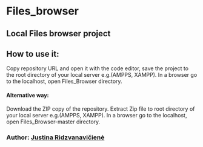 # Files_browser
## Local Files browser project

## How to use it:
Copy repository URL and open it with the code editor, save the project to the root directory of your local server e.g.(AMPPS, XAMPP). In a browser go to the localhost, open Files_Browser directory.
#### Alternative way:
Download the ZIP copy of the repository. Extract Zip file to root directory of your local server e.g.(AMPPS, XAMPP). In a browser go to the localhost, open Files_Browser-master directory.

### Author: [Justina Ridzvanavičienė](https://github.com/JustinaRidz)
